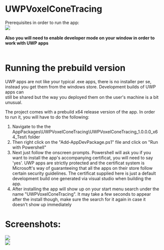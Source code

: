 # UWPVoxelConeTracing
Prerequisites in order to run the app:<br />
<img src="https://i.imgur.com/QT0T20e.jpeg"/><br />
<br />
**Also you will need to enable developer mode on your window in order to work with UWP apps**<br />
<br />
# Running the prebuild version
UWP apps are not like your typical .exe apps, there is no installer per se, <br />
instead you get them from the windows store. Development builds of UWP apps can <br />
still be shared but the way you deployed them on the user's machine is a bit unusual.

The project comes with a prebuild x64 release version of the app. In order to run it,
you will have to do the following:
1. Navigate to the the AppPackages\UWPVoxelConeTracing\UWPVoxelConeTracing_1.0.0.0_x64_Test\ folder
2. Then right click on the "Add-AppDevPackage.ps1" file and click on "Run with Powershell"
3. Next just follow the onscreen prompts. Powershell will ask you if you want to install
the app's accompanying certificat, you will need to say 'yes'. UWP apps are strictly protected
and the certificat system is Microsoft's way of guaranteeing that all the apps on their store 
follow certain security guidelines. The certificat supplied here is just a default development
build one generated via visual studio when building the app.
4. After installing the app will show up on your start menu search under the name "UWPVoxelConeTracing".
It may take a few seconds to appear after the install though, make sure the search for it again in case
it doesn't show up immediately

# Screenshots:
<img src="https://i.imgur.com/gyXedDH.jpg"/><br />
<img src="https://i.imgur.com/UbtJzUx.jpg"/><br />
